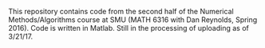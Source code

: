 This repository contains code from the second half of the Numerical Methods/Algorithms course at SMU (MATH 6316 with Dan Reynolds, Spring 2016).  Code is written in Matlab.  Still in the processing of uploading as of 3/21/17.